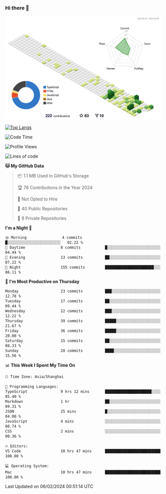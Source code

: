 ### Hi there 👋

![](./profile-3d-contrib/profile-green-animate.svg)

 

[![Top Langs](https://github-readme-stats.vercel.app/api/top-langs/?username=tonyljx)](https://github.com/anuraghazra/github-readme-stats)


 

<!--START_SECTION:waka-->
![Code Time](http://img.shields.io/badge/Code%20Time-144%20hrs%2023%20mins-blue)

![Profile Views](http://img.shields.io/badge/Profile%20Views-13-blue)

![Lines of code](https://img.shields.io/badge/From%20Hello%20World%20I%27ve%20Written-255.9%20thousand%20lines%20of%20code-blue)

**🐱 My GitHub Data** 

> 📦 1.1 MB Used in GitHub's Storage 
 > 
> 🏆 78 Contributions in the Year 2024
 > 
> 🚫 Not Opted to Hire
 > 
> 📜 40 Public Repositories 
 > 
> 🔑 8 Private Repositories 
 > 
**I'm a Night 🦉** 

```text
🌞 Morning                4 commits           █░░░░░░░░░░░░░░░░░░░░░░░░   02.22 % 
🌆 Daytime                8 commits           █░░░░░░░░░░░░░░░░░░░░░░░░   04.44 % 
🌃 Evening                13 commits          ██░░░░░░░░░░░░░░░░░░░░░░░   07.22 % 
🌙 Night                  155 commits         ██████████████████████░░░   86.11 % 
```
📅 **I'm Most Productive on Thursday** 

```text
Monday                   23 commits          ███░░░░░░░░░░░░░░░░░░░░░░   12.78 % 
Tuesday                  17 commits          ██░░░░░░░░░░░░░░░░░░░░░░░   09.44 % 
Wednesday                22 commits          ███░░░░░░░░░░░░░░░░░░░░░░   12.22 % 
Thursday                 39 commits          █████░░░░░░░░░░░░░░░░░░░░   21.67 % 
Friday                   36 commits          █████░░░░░░░░░░░░░░░░░░░░   20.00 % 
Saturday                 15 commits          ██░░░░░░░░░░░░░░░░░░░░░░░   08.33 % 
Sunday                   28 commits          ████░░░░░░░░░░░░░░░░░░░░░   15.56 % 
```


📊 **This Week I Spent My Time On** 

```text
🕑︎ Time Zone: Asia/Shanghai

💬 Programming Languages: 
TypeScript               9 hrs 12 mins       █████████████████████░░░░   85.40 % 
Markdown                 1 hr                ██░░░░░░░░░░░░░░░░░░░░░░░   09.31 % 
JSON                     25 mins             █░░░░░░░░░░░░░░░░░░░░░░░░   04.00 % 
JavaScript               4 mins              ░░░░░░░░░░░░░░░░░░░░░░░░░   00.74 % 
CSS                      2 mins              ░░░░░░░░░░░░░░░░░░░░░░░░░   00.36 % 

🔥 Editors: 
VS Code                  10 hrs 47 mins      █████████████████████████   100.00 % 

💻 Operating System: 
Mac                      10 hrs 47 mins      █████████████████████████   100.00 % 
```


 Last Updated on 06/02/2024 00:51:14 UTC
<!--END_SECTION:waka-->
